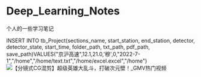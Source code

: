 # Deep_Learning_Notes
个人的一些学习笔记

INSERT INTO tb_Project(sections_name, start_station, end_station, detector, detector_state, start_time, folder_path, txt_path, pdf_path, save_path)VALUES("京沪高速",12.1,21.0,'穆',0,"2022-7-1","/home","/home/text.txt","/home/excel.excel","/home")
![【分镜式CG混剪】超级英雄大乱斗，打破次元壁！_GMV热门视频](https://www.bilibili.com/video/BV1mK411S7Hh?t=12.0)
